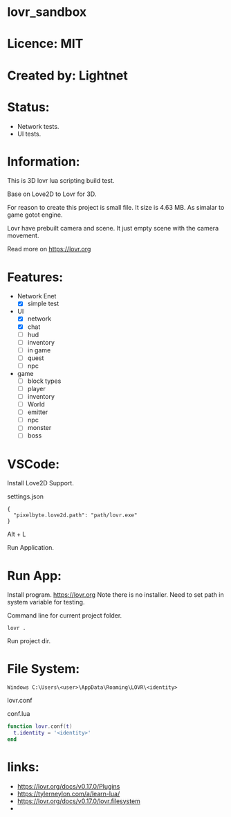 # lovr_sandbox

# Licence: MIT

# Created by: Lightnet

# Status:
 * Network tests.
 * UI tests.
 
# Information:
  This is 3D lovr lua scripting build test.

  Base on Love2D to Lovr for 3D.

  For reason to create this project is small file. It size is 4.63 MB. As simalar to game gotot engine.

  Lovr have prebuilt camera and scene. It just empty scene with the camera movement.

  Read more on https://lovr.org

# Features:
 * Network Enet
   * [x] simple test
 * UI
   * [x] network
   * [x] chat
   * [ ] hud
   * [ ] inventory
   * [ ] in game
   * [ ] quest
   * [ ] npc
 * game
   * [ ] block types
   * [ ] player
   * [ ] inventory
   * [ ] World
   * [ ] emitter
   * [ ] npc
   * [ ] monster
   * [ ] boss

# VSCode:
 Install Love2D Support.


 settings.json
```
{
  "pixelbyte.love2d.path": "path/lovr.exe"
}
```
  Alt + L

  Run Application.

# Run App:
  Install program. https://lovr.org Note there is no installer. Need to set path in system variable for testing.

Command line for current project folder.
```
lovr .
```
Run project dir.

# File System:
```
Windows	C:\Users\<user>\AppData\Roaming\LOVR\<identity>
```
lovr.conf

conf.lua
```lua
function lovr.conf(t)
  t.identity = '<identity>'
end
```

# links:

 - https://lovr.org/docs/v0.17.0/Plugins
 - https://tylerneylon.com/a/learn-lua/
 - https://lovr.org/docs/v0.17.0/lovr.filesystem
 - 